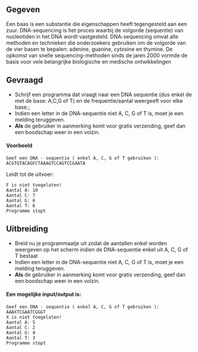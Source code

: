 ## Gegeven
Een baas is een substantie die eigenschappen heeft tegengesteld aan een zuur. DNA-sequencing is het proces waarbij de volgorde (sequentie) van nucleotiden in het DNA wordt vastgesteld. DNA-sequencing omvat alle methoden en technieken die onderzoekers gebruiken om de volgorde van de vier basen te bepalen: adenine, guanine, cytosine en thymine. De opkomst van snelle sequencing-methoden sinds de jaren 2000 vormde de basis voor vele belangrijke biologische en medische ontwikkelingen

## Gevraagd
* Schrijf een programma dat vraagt naar een DNA	 sequentie (dus enkel de met de base: A,C,G of T) en de frequentie/aantal weergeeft voor elke base.;
* Indien een letter in de DNA-sequentie niet A, C, G of T is, moet je een melding teruggeven.
* **Als** de gebruiker in aanmerking komt voor gratis verzending, geef dan een boodschap weer in een volzin.

#### Voorbeeld
```
Geef een DNA - sequentie ( enkel A, C, G of T gebruiken ): 
ACGTGTACAGFCTAAAGTCCAGTCCGAATA
```
Leidt tot de uitvoer:
```
F is niet toegelaten!
Aantal A: 10
Aantal C: 7
Aantal G: 6
Aantal T: 6
Programme stopt
```

## Uitbreiding
* Breid nu je programmaatje uit zodat de aantallen enkel worden weergeven op het scherm indien de DNA-sequentie enkel uit A, C, G of T bestaat
* Indien een letter in de DNA-sequentie niet A, C, G of T is, moet je een melding teruggeven.
* **Als** de gebruiker in aanmerking komt voor gratis verzending, geef dan een boodschap weer in een volzin.

#### Een mogelijke input/output is:
```
Geef een DNA - sequentie ( enkel A, C, G of T gebruiken ): 
AAAXTCGAATCGGGT
X is niet toegelaten!
Aantal A: 5
Aantal C: 2
Aantal G: 4
Aantal T: 3
Programme stopt

```
